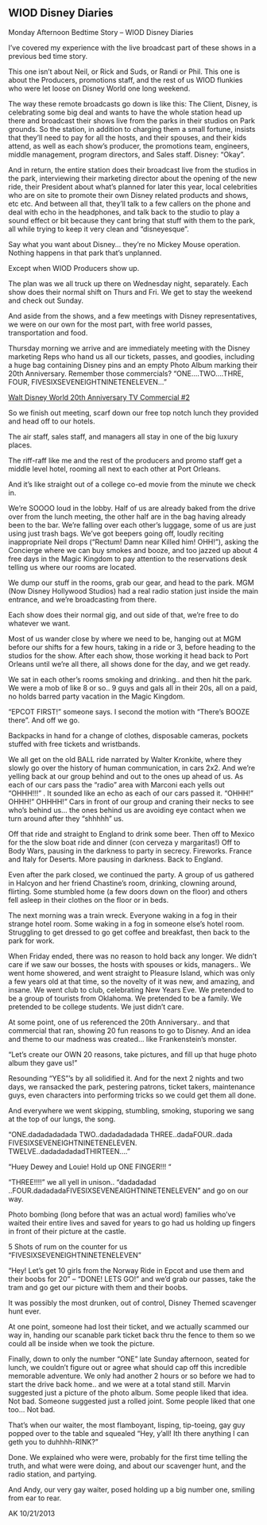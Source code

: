## WIOD Disney Diaries

Monday Afternoon Bedtime Story – WIOD Disney Diaries

I’ve covered my experience with the live broadcast part of these shows in a previous bed time story.

This one isn’t about Neil, or Rick and Suds, or Randi or Phil. This one is about the Producers, promotions staff, and the rest of us WIOD flunkies who were let loose on Disney World one long weekend.

The way these remote broadcasts go down is like this: The Client, Disney, is celebrating some big deal and wants to have the whole station head up there and broadcast their shows live from the parks in their studios on Park grounds. So the station, in addition to charging them a small fortune, insists that they’ll need to pay for all the hosts, and their spouses, and their kids attend, as well as each show’s producer, the promotions team, engineers, middle management, program directors, and Sales staff. Disney: “Okay”.

And in return, the entire station does their broadcast live from the studios in the park, interviewing their marketing director about the opening of the new ride, their President about what’s planned for later this year, local celebrities who are on site to promote their own Disney related products and shows, etc etc. And between all that, they’ll talk to a few callers on the phone and deal with echo in the headphones, and talk back to the studio to play a sound effect or bit because they cant bring that stuff with them to the park, all while trying to keep it very clean and “disneyesque”.

Say what you want about Disney… they’re no Mickey Mouse operation. Nothing happens in that park that’s unplanned.

Except when WIOD Producers show up.

The plan was we all truck up there on Wednesday night, separately. Each show does their normal shift on Thurs and Fri. We get to stay the weekend and check out Sunday.

And aside from the shows, and a few meetings with Disney representatives, we were on our own for the most part, with free world passes, transportation and food.

Thursday morning we arrive and are immediately meeting with the Disney marketing Reps who hand us all our tickets, passes, and goodies, including a huge bag containing Disney pins and an empty Photo Album marking their 20th Anniversary. Remember those commercials? “ONE….TWO….THRE, FOUR, FIVESIXSEVENEIGHTNINETENELEVEN…”

[Walt Disney World 20th Anniversary TV Commercial #2](http://youtu.be/21XMvj1v5TM)

So we finish out meeting, scarf down our free top notch lunch they provided and head off to our hotels.

The air staff, sales staff, and managers all stay in one of the big luxury places.

The riff-raff like me and the rest of the producers and promo staff get a middle level hotel, rooming all next to each other at Port Orleans.

And it’s like straight out of a college co-ed movie from the minute we check in.

We’re SOOOO loud in the lobby. Half of us are already baked from the drive over from the lunch meeting, the other half are in the bag having already been to the bar. We’re falling over each other’s luggage, some of us are just using just trash bags. We’ve got beepers going off, loudly reciting inappropriate Neil drops (“Rectum! Damn near Killed him! OHH!”), asking the Concierge where we can buy smokes and booze, and too jazzed up about 4 free days in the Magic Kingdom to pay attention to the reservations desk telling us where our rooms are located.

We dump our stuff in the rooms, grab our gear, and head to the park. MGM (Now Disney Hollywood Studios) had a real radio station just inside the main entrance, and we’re broadcasting from there.

Each show does their normal gig, and out side of that, we’re free to do whatever we want.

Most of us wander close by where we need to be, hanging out at MGM before our shifts for a few hours, taking in a ride or 3, before heading to the studios for the show. After each show, those working it head back to Port Orleans until we’re all there, all shows done for the day, and we get ready.

We sat in each other’s rooms smoking and drinking.. and then hit the park. We were a mob of like 8 or so.. 9 guys and gals all in their 20s, all on a paid, no holds barred party vacation in the Magic Kingdom.

“EPCOT FIRST!” someone says. I second the motion with “There’s BOOZE there”. And off we go.

Backpacks in hand for a change of clothes, disposable cameras, pockets stuffed with free tickets and wristbands.

We all get on the old BALL ride narrated by Walter Kronkite, where they slowly go over the history of human communication, in cars 2x2. And we’re yelling back at our group behind and out to the ones up ahead of us. As each of our cars pass the “radio” area with Marconi each yells out “OHHH!!!” . It sounded like an echo as each of our cars passed it. “OHHH!” OHHH!” OHHHH!” Cars in front of our group and craning their necks to see who’s behind us… the ones behind us are avoiding eye contact when we turn around after they “shhhhh” us.

Off that ride and straight to England to drink some beer. Then off to Mexico for the the slow boat ride and dinner (con cerveza y margaritas!) Off to Body Wars, pausing in the darkness to party in secrecy. Fireworks. France and Italy for Deserts. More pausing in darkness. Back to England.

Even after the park closed, we continued the party. A group of us gathered in Halcyon and her friend Chastine’s room, drinking, clowning around, flirting. Some stumbled home (a few doors down on the floor) and others fell asleep in their clothes on the floor or in beds.

The next morning was a train wreck. Everyone waking in a fog in their strange hotel room. Some waking in a fog in someone else’s hotel room. Struggling to get dressed to go get coffee and breakfast, then back to the park for work.

When Friday ended, there was no reason to hold back any longer. We didn’t care if we saw our bosses, the hosts with spouses or kids, managers.. We went home showered, and went straight to Pleasure Island, which was only a few years old at that time, so the novelty of it was new, and amazing, and insane. We went club to club, celebrating New Years Eve. We pretended to be a group of tourists from Oklahoma. We pretended to be a family. We pretended to be college students. We just didn’t care.

At some point, one of us referenced the 20th Anniversary.. and that commercial that ran, showing 20 fun reasons to go to Disney. And an idea and theme to our madness was created… like Frankenstein’s monster.

“Let’s create our OWN 20 reasons, take pictures, and fill up that huge photo album they gave us!”

Resounding “YES”’s by all solidified it. And for the next 2 nights and two days, we ransacked the park, pestering patrons, ticket takers, maintenance guys, even characters into performing tricks so we could get them all done.

And everywhere we went skipping, stumbling, smoking, stuporing we sang at the top of our lungs, the song.

“ONE.dadadadadada TWO..dadadadadada THREE..dadaFOUR..dada FIVESIXSEVENEIGHTNINETENELEVEN. TWELVE..dadadadadadTHIRTEEN….”

“Huey Dewey and Louie! Hold up ONE FINGER!!! “

“THREE!!!!” we all yell in unison.. “dadadadad ..FOUR.dadadadaFIVESIXSEVENEAIGHTNINETENELEVEN” and go on our way.

Photo bombing (long before that was an actual word) families who’ve waited their entire lives and saved for years to go had us holding up fingers in front of their picture at the castle.

5 Shots of rum on the counter for us “FIVESIXSEVENEIGHTNINETENELEVEN”

“Hey! Let’s get 10 girls from the Norway Ride in Epcot and use them and their boobs for 20” – “DONE! LETS GO!” and we’d grab our passes, take the tram and go get our picture with them and their boobs.

It was possibly the most drunken, out of control, Disney Themed scavenger hunt ever.

At one point, someone had lost their ticket, and we actually scammed our way in, handing our scanable park ticket back thru the fence to them so we could all be inside when we took the picture.

Finally, down to only the number “ONE” late Sunday afternoon, seated for lunch, we couldn’t figure out or agree what should cap off this incredible memorable adventure. We only had another 2 hours or so before we had to start the drive back home.. and we were at a total stand still. Marvin suggested just a picture of the photo album. Some people liked that idea. Not bad. Someone suggested just a rolled joint. Some people liked that one too… Not bad.

That’s when our waiter, the most flamboyant, lisping, tip-toeing, gay guy popped over to the table and squealed “Hey, y’all! Ith there anything I can geth you to duhhhh-RINK?”

Done. We explained who were were, probably for the first time telling the truth, and what were were doing, and about our scavenger hunt, and the radio station, and partying.

And Andy, our very gay waiter, posed holding up a big number one, smiling from ear to rear.

AK 10/21/2013
